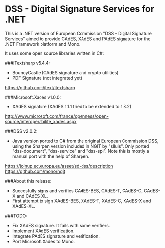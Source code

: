 DSS - Digital Signature Services for .NET
=========================================

This is a .NET version of European Commission "DSS - Digital Signature Services"
aimed to provide CAdES, XAdES and PAdES signature for the .NET Framework 
platform and Mono.

It uses some open source libraries written in C#:

###iTextsharp v5.4.4:
- BouncyCastle (CAdES signature and crypto utilities)
- PDF Signature (not integrated yet)

https://github.com/itext/itextsharp

###Microsoft.Xades v1.0.0:
- XAdES signature (XAdES 1.1.1 tried to be extended to 1.3.2)

http://www.microsoft.com/france/openness/open-source/interoperabilite_xades.aspx

###DSS v2.0.2:
- Java version ported to C# from the original European Commission DSS, using the 
Sharpen version included in NGIT by "slluis". Only ported "dss-document", 
"dss-service" and "dss-spi". 
Note this is mostly a manual port with the help of Sharpen.

https://joinup.ec.europa.eu/asset/sd-dss/description
https://github.com/mono/ngit

###About this release:
- Succesfully signs and verifies CAdES-BES, CAdES-T, CAdES-C, CAdES-X and CAdES-XL.
- First attempt to sign XAdES-BES, XAdES-T, XAdES-C, XAdES-X and XAdES-XL.

###TODO:
- Fix XAdES signature. It fails with some verifiers.
- Implement XAdES verification.
- Integrate PAdES signature and verification.
- Port Microsoft.Xades to Mono.
